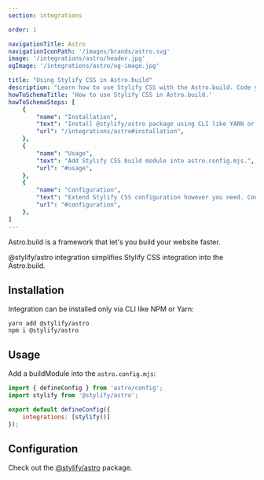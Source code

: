 ```yaml
---
section: integrations

order: 1

navigationTitle: Astro
navigationIconPath: '/images/brands/astro.svg'
image: '/integrations/astro/header.jpg'
ogImage: '/integrations/astro/og-image.jpg'

title: "Using Stylify CSS in Astro.build"
description: "Learn how to use Stylify CSS with the Astro.build. Code your Astro.build website faster with Stylify CSS."
howToSchemaTitle: 'How to use Stylify CSS in Astro.build.'
howToSchemaSteps: [
	{
		"name": "Installation",
		"text": "Install @stylify/astro package using CLI like YARN or NPM.",
		"url": "/integrations/astro#installation",
	},
	{
		"name": "Usage",
		"text": "Add Stylify CSS build module into astro.config.mjs.",
		"url": "#usage",
	},
	{
		"name": "Configuration",
		"text": "Extend Stylify CSS configuration however you need. Configure variables, components, custom selectors and a lot more.",
		"url": "#configuration",
	},
]
---
```


Astro.build is a framework that let's you build your website faster.

@stylify/astro integration simplifies Stylify CSS integration into the Astro.build.

<stack-blitz-link link="stylify-astro-example"></stack-blitz-link>

## Installation

Integration can be installed only via CLI like NPM or Yarn:
```
yarn add @stylify/astro
npm i @stylify/astro
```

## Usage

Add a buildModule into the `astro.config.mjs`:

```js
import { defineConfig } from 'astro/config';
import stylify from '@stylify/astro';

export default defineConfig({
	integrations: [stylify()]
});
```

## Configuration

Check out the [@stylify/astro](/docs/astro#configuration) package.
